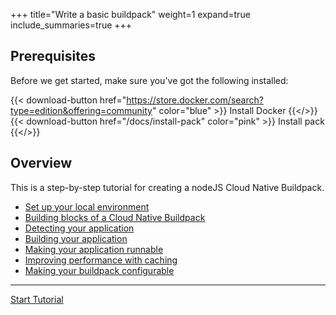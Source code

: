 +++
title="Write a basic buildpack"
weight=1
expand=true
include_summaries=true
+++

## Prerequisites

Before we get started, make sure you've got the following installed:

{{< download-button href="https://store.docker.com/search?type=edition&offering=community" color="blue" >}} Install Docker {{</>}}
{{< download-button href="/docs/install-pack" color="pink" >}} Install pack {{</>}}


## Overview
<!--+end+-->

This is a step-by-step tutorial for creating a nodeJS Cloud Native Buildpack.

- [Set up your local environment](/docs/for-buildpack-authors/tutorials/basic-buildpack/01_setup-local-environment)
- [Building blocks of a Cloud Native Buildpack](/docs/for-buildpack-authors/tutorials/basic-buildpack/02_building-blocks-cnb)
- [Detecting your application](/docs/for-buildpack-authors/tutorials/basic-buildpack/03_detection)
- [Building your application](/docs/for-buildpack-authors/tutorials/basic-buildpack/04_build-app)
- [Making your application runnable](/docs/for-buildpack-authors/tutorials/basic-buildpack/05_make-app-runnable)
- [Improving performance with caching](/docs/for-buildpack-authors/tutorials/basic-buildpack/06_caching)
- [Making your buildpack configurable](/docs/for-buildpack-authors/tutorials/basic-buildpack/07_make-buildpack-configurable)

<!--+if false+-->
---

<a href="/docs/for-buildpack-authors/tutorials/basic-buildpack/01_setup-local-environment" class="button bg-pink">Start Tutorial</a>
<!--+end+-->
